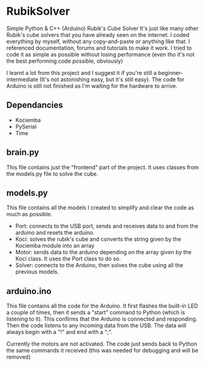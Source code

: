 # RubikSolver

Simple Python & C++ (Arduino) Rubik's Cube Solver
It's just like many other Rubik's cube solvers that you have already seen on the internet.
I coded everything by myself, without any copy-and-paste or anything like that.
I referenced documentation, forums and tutorials to make it work.
I tried to code it as simple as possible without losing performance (even tho it's not the best performing code possible, obviously)

I learnt a lot from this project and I suggest it if you're still a beginner-intermediate (It's not astonishing easy, but it's still easy).
The code for Arduino is still not finished as I'm waiting for the hardware to arrive.

## Dependancies
- Kociemba
- PySerial
- Time

## brain.py
This file contains just the "frontend" part of the project. It uses classes from the models.py file to solve the cube.

## models.py
This file contains all the models I created to simplify and clear the code as much as possible.

- Port: connects to the USB port, sends and receives data to and from the arduino and resets the arduino.
- Koci: solves the rubik's cube and converts the string given by the Kociemba module into an array
- Motor: sends data to the arduino depending on the array given by the Koci class. It uses the Port class to do so.
- Solver: connects to the Arduino, then solves the cube using all the previous models.

## arduino.ino
This file contains all the code for the Arduino.
It first flashes the built-in LED a couple of times, then it sends a "start" command to Python (which is listening to it). This confirms that the Arduino is connected and responding.
Then the code listens to any incoming data from the USB.
The data will always begin with a "!" and end with a ";".

Currently the motors are not activated. The code just sends back to Python the same commands it received (this was needed for debugging and will be removed)


